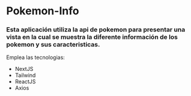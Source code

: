 # Pokemon-Info
### Esta aplicación utiliza la api de pokemon para presentar una vista en la cual se muestra la diferente información de los pokemon y sus caracteristicas.

Emplea las tecnologias:
* NextJS
* Tailwind
* ReactJS
* Axios
